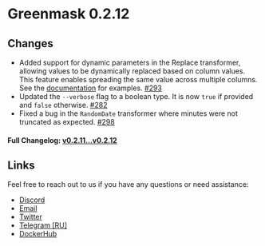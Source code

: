 # Greenmask 0.2.12

## Changes

* Added support for dynamic parameters in the Replace transformer, allowing values to be dynamically replaced based on
  column values. This feature enables spreading the same value across multiple columns. See
  the [documentation](https://docs.greenmask.io/latest/built_in_transformers/standard_transformers/replace/) for
  examples. [#293](https://github.com/GreenmaskIO/greenmask/pull/293)
* Updated the `--verbose` flag to a boolean type. It is now `true` if provided and `false`
  otherwise. [#282](https://github.com/GreenmaskIO/greenmask/pull/282)
* Fixed a bug in the `RandomDate` transformer where minutes were not truncated as
  expected. [#298](https://github.com/GreenmaskIO/greenmask/pull/298)

#### Full Changelog: [v0.2.11...v0.2.12](https://github.com/GreenmaskIO/greenmask/compare/v0.2.11...v0.2.12)

## Links

Feel free to reach out to us if you have any questions or need assistance:

* [Discord](https://discord.gg/tAJegUKSTB)
* [Email](mailto:support@greenmask.io)
* [Twitter](https://twitter.com/GreenmaskIO)
* [Telegram [RU]](https://t.me/greenmask_ru)
* [DockerHub](https://hub.docker.com/r/greenmask/greenmask)
